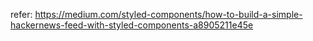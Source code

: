 refer: https://medium.com/styled-components/how-to-build-a-simple-hackernews-feed-with-styled-components-a8905211e45e
